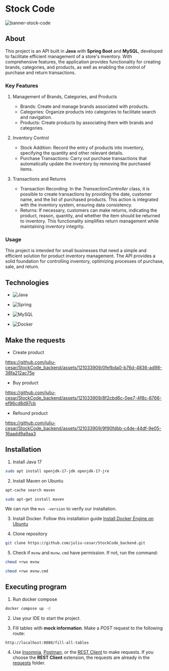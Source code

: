 # Stock Code

![banner-stock-code](https://github.com/juliu-cesar/StockCode_backend/assets/121033909/6759750b-66ff-4d14-9610-163dbdf0a6ec)

## About

This project is an API built in **Java** with **Spring Boot** and **MySQL**, developed to facilitate efficient management of a store's inventory. With comprehensive features, the application provides functionality for creating brands, categories, and products, as well as enabling the control of purchase and return transactions.

### Key Features

1. Management of Brands, Categories, and Products

    - Brands: Create and manage brands associated with products.
    - Categories: Organize products into categories to facilitate search and navigation.
    - Products: Create products by associating them with brands and categories.

2. Inventory Control
    - Stock Addition: Record the entry of products into inventory, specifying the quantity and other relevant details.
    - Purchase Transactions: Carry out purchase transactions that automatically update the inventory by removing the purchased items.

3. Transactions and Returns

    - Transaction Recording: In the *TransactionController* class, it is possible to create transactions by providing the date, customer name, and the list of purchased products. This action is integrated with the inventory system, ensuring data consistency.
    - Returns: If necessary, customers can make returns, indicating the product, reason, quantity, and whether the item should be returned to inventory. This functionality simplifies return management while maintaining inventory integrity.

### Usage

This project is intended for small businesses that need a simple and efficient solution for product inventory management. The API provides a solid foundation for controlling inventory, optimizing processes of purchase, sale, and return.

## Technologies

- ![Java](https://img.shields.io/badge/java-%23ED8B00.svg?style=for-the-badge&logo=openjdk&logoColor=white)

- ![Spring](https://img.shields.io/badge/spring-%236DB33F.svg?style=for-the-badge&logo=spring&logoColor=white)

- ![MySQL](https://img.shields.io/badge/mysql-%2300f.svg?style=for-the-badge&logo=mysql&logoColor=white)

- ![Docker](https://img.shields.io/badge/docker-%230db7ed.svg?style=for-the-badge&logo=docker&logoColor=white)

## Make the requests

- Create product

https://github.com/juliu-cesar/StockCode_backend/assets/121033909/0fefbda0-b76d-4836-ad98-38fa212ac75e

- Buy product

https://github.com/juliu-cesar/StockCode_backend/assets/121033909/8f2cbd6c-0ee7-4f8c-8766-ef96cd8d97cb

- Refound product

https://github.com/juliu-cesar/StockCode_backend/assets/121033909/9f90fdbb-c4de-44df-9e05-16aadd9a9aa3

## Installation

1. Install Java 17

```bash
sudo apt install openjdk-17-jdk openjdk-17-jre
```

2. Install Maven on Ubuntu

```bash
apt-cache search maven

sudo apt-get install maven
```

We can run the `mvn -version` to verify our installation.

3. Install Docker. Follow this installation guide [Install Docker Engine on Ubuntu](https://docs.docker.com/engine/install/ubuntu/#installation-methods)

4. Clone repository

```bash
git clone https://github.com/juliu-cesar/StockCode_backend.git
```

5. Check if `mvnw` and `mvnw.cmd` have permission. If not, run the command:

```bash
chmod +rwx mvnw

chmod +rwx mvnw.cmd
```

## Executing program

1. Run docker compose

```bash
docker compose up -d
```

2. Use your IDE to start the project.

3. Fill tables with **mock information**. Make a *POST* request to the following route:

```http
http://localhost:8080/fill-all-tables
```

4. Use [Insomnia](https://insomnia.rest/download), [Postman](https://www.postman.com/downloads/), or the [REST Client](https://marketplace.visualstudio.com/items?itemName=humao.rest-client) to make requests. If you choose the **REST Client** extension, the requests are already in the [requests](/requests/) folder.
